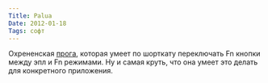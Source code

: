 ```yaml
---
Title: Palua
Date: 2012-01-18
Tags: софт
---
```


Охрененская [прога](http://www.molowa.com/palua/palua-3-0), которая умеет по шорткату переключать Fn кнопки между эпл и Fn режимами. Ну и самая круть, что она умеет это делать для конкретного приложения.